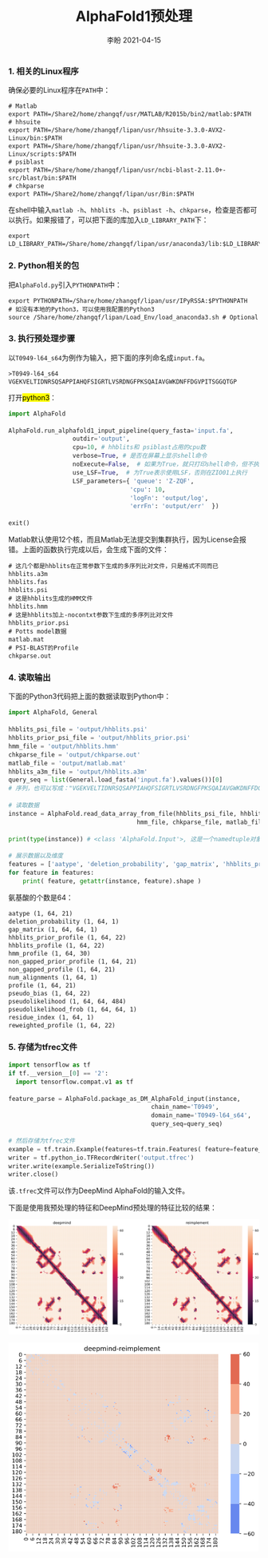 <center><h1>AlphaFold1预处理</h1></center>

<center>李盼 2021-04-15</center><br>

### 1. 相关的Linux程序

确保必要的Linux程序在`PATH`中：

```shell
# Matlab
export PATH=/Share2/home/zhangqf/usr/MATLAB/R2015b/bin2/matlab:$PATH
# hhsuite
export PATH=/Share/home/zhangqf/lipan/usr/hhsuite-3.3.0-AVX2-Linux/bin:$PATH
export PATH=/Share/home/zhangqf/lipan/usr/hhsuite-3.3.0-AVX2-Linux/scripts:$PATH
# psiblast
export PATH=/Share/home/zhangqf/lipan/usr/ncbi-blast-2.11.0+-src/blast/bin:$PATH
# chkparse
export PATH=/Share2/home/zhangqf/lipan/usr/Bin:$PATH
```

在shell中输入`matlab -h`、`hhblits -h`、`psiblast -h`、`chkparse`，检查是否都可以执行。如果报错了，可以把下面的库加入`LD_LIBRARY_PATH`下：

```shell
export LD_LIBRARY_PATH=/Share/home/zhangqf/lipan/usr/anaconda3/lib:$LD_LIBRARY_PATH
```

### 2. Python相关的包

把`AlphaFold.py`引入`PYTHONPATH`中：

```shell
export PYTHONPATH=/Share/home/zhangqf/lipan/usr/IPyRSSA:$PYTHONPATH
# 如没有本地的Python3，可以使用我配置的Python3
source /Share/home/zhangqf/lipan/Load_Env/load_anaconda3.sh # Optional
```

### 3. 执行预处理步骤

以`T0949-l64_s64`为例作为输入，把下面的序列命名成`input.fa`。

```
>T0949-l64_s64
VGEKVELTIDNRSQSAPPIAHQFSIGRTLVSRDNGFPKSQAIAVGWKDNFFDGVPITSGGQTGP
```

打开<mark>python3</mark>：

```python
import AlphaFold

AlphaFold.run_alphafold1_input_pipeline(query_fasta='input.fa', 
                  outdir='output', 
                  cpu=10, # hhblits和 psiblast占用的cpu数
                  verbose=True, # 是否在屏幕上显示shell命令
                  noExecute=False,  # 如果为True，就只打印shell命令，但不执行
                  use_LSF=True,  # 为True表示使用LSF，否则在ZIO01上执行
                  LSF_parameters={ 'queue': 'Z-ZQF', 
                                  'cpu': 10,
                                  'logFn': 'output/log', 
                                  'errFn': 'output/err'  })

exit()
```

Matlab默认使用12个核，而且Matlab无法提交到集群执行，因为License会报错。上面的函数执行完成以后，会生成下面的文件：

```
# 这几个都是hhblits在正常参数下生成的多序列比对文件，只是格式不同而已
hhblits.a3m
hhblits.fas
hhblits.psi
# 这是hhblits生成的HMM文件
hhblits.hmm
# 这是hhblits加上-nocontxt参数下生成的多序列比对文件
hhblits_prior.psi
# Potts model数据
matlab.mat
# PSI-BLAST的Profile
chkparse.out
```

### 4. 读取输出

下面的Python3代码把上面的数据读取到Python中：

```python
import AlphaFold, General

hhblits_psi_file = 'output/hhblits.psi'
hhblits_prior_psi_file = 'output/hhblits_prior.psi'
hmm_file = 'output/hhblits.hmm'
chkparse_file = 'output/chkparse.out'
matlab_file = 'output/matlab.mat'
hhblits_a3m_file = 'output/hhblits.a3m'
query_seq = list(General.load_fasta('input.fa').values())[0] 
# 序列，也可以写成："VGEKVELTIDNRSQSAPPIAHQFSIGRTLVSRDNGFPKSQAIAVGWKDNFFDGVPITSGGQTGP"

# 读取数据
instance = AlphaFold.read_data_array_from_file(hhblits_psi_file, hhblits_prior_psi_file, 
                                    hmm_file, chkparse_file, matlab_file, hhblits_a3m_file, query_seq)

print(type(instance)) # <class 'AlphaFold.Input'>, 这是一个namedtuple对象

# 展示数据以及维度
features = ['aatype', 'deletion_probability', 'gap_matrix', 'hhblits_prior_profile', 'hhblits_profile', 'hmm_profile', 'non_gapped_prior_profile', 'non_gapped_profile', 'num_alignments', 'profile', 'pseudo_bias', 'pseudolikelihood', 'pseudolikelihood_frob', 'residue_index', 'reweighted_profile']
for feature in features:
  	print( feature, getattr(instance, feature).shape )
```

氨基酸的个数是64：

```
aatype (1, 64, 21)
deletion_probability (1, 64, 1)
gap_matrix (1, 64, 64, 1)
hhblits_prior_profile (1, 64, 22)
hhblits_profile (1, 64, 22)
hmm_profile (1, 64, 30)
non_gapped_prior_profile (1, 64, 21)
non_gapped_profile (1, 64, 21)
num_alignments (1, 64, 1)
profile (1, 64, 21)
pseudo_bias (1, 64, 22)
pseudolikelihood (1, 64, 64, 484)
pseudolikelihood_frob (1, 64, 64, 1)
residue_index (1, 64, 1)
reweighted_profile (1, 64, 22)
```

### 5. 存储为tfrec文件

```python
import tensorflow as tf
if tf.__version__[0] == '2':
  import tensorflow.compat.v1 as tf

feature_parse = AlphaFold.package_as_DM_AlphaFold_input(instance, 
                                        chain_name='T0949',
                                        domain_name='T0949-l64_s64',
                                        query_seq=query_seq)

# 然后存储为tfrec文件
example = tf.train.Example(features=tf.train.Features( feature=feature_parse ))
writer = tf.python_io.TFRecordWriter('output.tfrec')
writer.write(example.SerializeToString())
writer.close()
```

该`.tfrec`文件可以作为DeepMind AlphaFold的输入文件。

下面是使用我预处理的特征和DeepMind预处理的特征比较的结果：

![compare](img/T0949_compare.png)

<img src="img/T0949_diff.png" alt="compare_diff" style="zoom:60%;" />